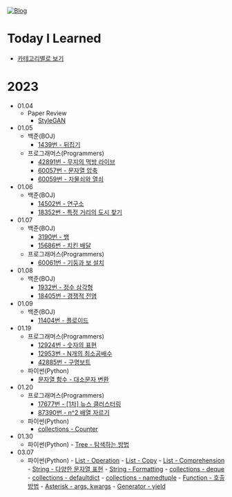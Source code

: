 [![Blog](https://img.shields.io/badge/Blog-jjjuuuun.github.io-green.svg)](https://jjjuuuun.github.io/)

# Today I Learned
- [카테고리별로 보기](https://github.com/jjjuuuun/jjjuuuun.github.io)

# 2023
- 01.04
    - Paper Review
        - [StyleGAN](https://github.com/jjjuuuun/jjjuuuun.github.io/blob/master/_posts/2023-01-04-StyleGAN.md)
- 01.05
    - 백준(BOJ)
        - [1439번 - 뒤집기](https://github.com/jjjuuuun/jjjuuuun.github.io/blob/master/_posts/2023-01-05-BOJ-1439.md)
    - 프로그래머스(Programmers)
        - [42891번 - 무지의 먹방 라이브](https://github.com/jjjuuuun/jjjuuuun.github.io/blob/master/_posts/2023-01-05-Programmers-42891.md)
        - [60057번 - 문자열 압축](https://github.com/jjjuuuun/jjjuuuun.github.io/blob/master/_posts/2023-01-05-Programmers-60057.md)
        - [60059번 - 자물쇠와 열쇠](https://github.com/jjjuuuun/jjjuuuun.github.io/blob/master/_posts/2023-01-05-Programmers-60059.md)
- 01.06
    - 백준(BOJ)
        - [14502번 - 연구소](https://github.com/jjjuuuun/jjjuuuun.github.io/blob/master/_posts/2023-01-06-BOJ-14502.md)
        - [18352번 - 특정 거리의 도시 찾기](https://github.com/jjjuuuun/jjjuuuun.github.io/blob/master/_posts/2023-01-06-BOJ-18352.md)
- 01.07
    - 백준(BOJ)
        - [3190번 - 뱀](https://github.com/jjjuuuun/jjjuuuun.github.io/blob/master/_posts/2023-01-07-BOJ-3190.md)
        - [15686번 - 치킨 배달](https://github.com/jjjuuuun/jjjuuuun.github.io/blob/master/_posts/2023-01-07-BOJ-15686.md)
    - 프로그래머스(Programmers)
        - [60061번 - 기둥과 보 설치](https://github.com/jjjuuuun/jjjuuuun.github.io/blob/master/_posts/2023-01-07-Programmers-60061.md)
- 01.08
    - 백준(BOJ)
        - [1932번 - 정수 삼각형](https://github.com/jjjuuuun/jjjuuuun.github.io/blob/master/_posts/2023-01-08-BOJ-1932.md)
        - [18405번 - 경쟁적 전염](https://github.com/jjjuuuun/jjjuuuun.github.io/blob/master/_posts/2023-01-08-BOJ-18405.md)
- 01.09
    - 백준(BOJ)
        - [11404번 - 플로이드](https://github.com/jjjuuuun/jjjuuuun.github.io/blob/master/_posts/2023-01-09-BOJ-11404.md)
- 01.19
    - 프로그래머스(Programmers)
        - [12924번 - 숫자의 표현](https://github.com/jjjuuuun/jjjuuuun.github.io/blob/master/_posts/2023-01-19-Programmers-12924.md)
        - [12953번 - N개의 최소공배수](https://github.com/jjjuuuun/jjjuuuun.github.io/blob/master/_posts/2023-01-19-Programmers-12953.md)
        - [42885번 - 구명보트](https://github.com/jjjuuuun/jjjuuuun.github.io/blob/master/_posts/2023-01-19-Programmers-42885.md)
    - 파이썬(Python)
        - [문자열 함수 - 대소문자 변환](https://github.com/jjjuuuun/jjjuuuun.github.io/blob/master/_posts/2023-01-19-Python-String-1.md)
- 01.20
    - 프로그래머스(Programmers)
        - [17677번 - [1차] 뉴스 클러스터링](https://github.com/jjjuuuun/jjjuuuun.github.io/blob/master/_posts/2023-01-20-Programmers-17677.md)
        - [87390번 - n^2 배열 자르기](https://github.com/jjjuuuun/jjjuuuun.github.io/blob/master/_posts/2023-01-20-Programmers-87390.md)
    - 파이썬(Python)
        - [collections - Counter](https://github.com/jjjuuuun/jjjuuuun.github.io/blob/master/_posts/2023-01-20-Python-Collections-Counter.md)
- 01.30
    - 파이썬(Python)
            - [Tree - 탐색하는 방법](https://github.com/jjjuuuun/jjjuuuun.github.io/blob/master/_posts/2023-01-30-Python-Tree-1.md)
-  03.07
    - 파이썬(Python)
            - [List - Operation](https://github.com/jjjuuuun/jjjuuuun.github.io/blob/master/_posts/2023-03-07-Python-List-Operation.md)
            - [List - Copy](https://github.com/jjjuuuun/jjjuuuun.github.io/blob/master/_posts/2023-03-07-Python-List-Copy.md)
            - [List - Comprehension](https://github.com/jjjuuuun/jjjuuuun.github.io/blob/master/_posts/2023-03-07-Python-List-Comprehension.md)
            - [String - 다양한 문자열 표현](https://github.com/jjjuuuun/jjjuuuun.github.io/blob/master/_posts/2023-03-07-Python-String-2.md)
            - [String - Formatting](https://github.com/jjjuuuun/jjjuuuun.github.io/blob/master/_posts/2023-03-07-Python-Formatting.md)
            - [collections - deque](https://github.com/jjjuuuun/jjjuuuun.github.io/blob/master/_posts/2023-03-07-Python-Collections-deque.md)
            - [collections - defaultdict](https://github.com/jjjuuuun/jjjuuuun.github.io/blob/master/_posts/2023-03-07-Python-Collections-defaultdict.md)
            - [collections - namedtuple](https://github.com/jjjuuuun/jjjuuuun.github.io/blob/master/_posts/2023-03-07-Python-Collections-namedtuple.md)
            - [Function - 호출 방법](https://github.com/jjjuuuun/jjjuuuun.github.io/blob/master/_posts/2023-03-07-Python-Function-Call.md)
            - [Asterisk - args, kwargs](https://github.com/jjjuuuun/jjjuuuun.github.io/blob/master/_posts/2023-03-07-Python-Asterisk.md)
            - [Generator - yield](https://github.com/jjjuuuun/jjjuuuun.github.io/blob/master/_posts/2023-03-07-Python-Generator-yield.md)